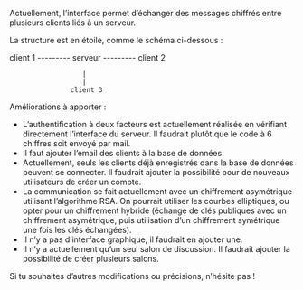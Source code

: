 Actuellement, l’interface permet d’échanger des messages chiffrés entre plusieurs clients liés à un serveur.

La structure est en étoile, comme le schéma ci-dessous :


client 1 --------- serveur --------- client 2

                      |
                      |
                   client 3

Améliorations à apporter :
- L’authentification à deux facteurs est actuellement réalisée en vérifiant directement l’interface du serveur. Il faudrait plutôt que le code à 6 chiffres soit envoyé par mail.
- Il faut ajouter l’email des clients à la base de données.
- Actuellement, seuls les clients déjà enregistrés dans la base de données peuvent se connecter. Il faudrait ajouter la possibilité pour de nouveaux utilisateurs de créer un compte.
- La communication se fait actuellement avec un chiffrement asymétrique utilisant l’algorithme RSA. On pourrait utiliser les courbes elliptiques, ou opter pour un chiffrement hybride (échange de clés publiques avec un chiffrement asymétrique, puis utilisation d’un chiffrement symétrique une fois les clés échangées).
- Il n’y a pas d’interface graphique, il faudrait en ajouter une.
- Il n’y a actuellement qu’un seul salon de discussion. Il faudrait ajouter la possibilité de créer plusieurs salons.

Si tu souhaites d’autres modifications ou précisions, n’hésite pas !

